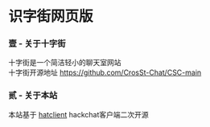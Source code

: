 # 识字街网页版
### 壹 - 关于十字街
十字街是一个简洁轻小的聊天室网站 <br>
十字街开源地址 https://github.com/CrosSt-Chat/CSC-main
### 贰 - 关于本站
本站基于 [hatclient](https://github.com/HatCrew/HatClient) hackchat客户端二次开源
